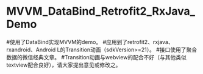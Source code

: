 # MVVM_DataBind_Retrofit2_RxJava_Demo
  
  #使用了DataBind实现MVVM的demo。
  #应用到了retrofit2、rxjava、rxandroid、Android L的Transition动画（sdkVersion>=21）。
  #接口使用了聚合数据的微信经典文章。
  #Transition动画与webview的配合不好（与其他类似textview配合良好），请大家提出意见或修改之。
